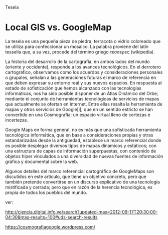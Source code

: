 Tesela 

Local GIS vs. GoogleMap
====

La tesela es una pequeña pieza de piedra, terracota o vidrio coloreado que se utiliza para confeccionar un mosaico. La palabra proviene del latín tessella que, a su vez, procede del término griego τεσσερες (wikipedia).

La historia del desarrollo de la cartografía, en ambos lados del mundo (oriente y occidente), responde a los avances tecnológicos. En el derrotero cartográfico, observamos como los acuerdos y consideraciones personales o grupales, señalan a las generaciones futuras el marco de referencia en que deben expresar su entorno real y sus nuevos espacios. En respuesta al estado de sofisticación que hemos alcanzado con las tecnologías informáticas, nos ha sido posible disponer de un Atlas Dinámico del Orbe; mediante el conjunto de herramientas tecnológicas de servicios de mapas que actualmente se ofertan en Internet. Entre ellas resalta la herramienta de mapas y otros servicios de Google[i], que en un sentido estricto se han convertido en una Cosmografía; un espacio virtual lleno de certezas e incertezas.

Google Maps en forma general, no es más que una sofisticada herramienta tecnológica informática, que en base a consideraciones propias y otras estandarizadas desde la antigüedad, establece un marco referencial donde es posible desplegar diversos tipos de mapas dinámicos y estáticos; con una estructura de capas de información superpuestas, con contenido de objetos híper vinculados a una diversidad de nuevas fuentes de información gráfica y documental sobre la web. 

Algunos detalles del marco referencial cartográfico de GoogleMaps son discutidos en este artículo, que tiene un  objetivo concreto, pero que también pretende convertirse en un discurso explicativo de una tecnología mistificada y cerrada; pero que en razón de la herencia tecnológica, es propia de todos los pueblos del mundo.


ver: 


http://ciencia.digital.info.ve/search?updated-max=2012-09-17T20:30:00-04:30&max-results=100#uds-search-results

https://cosmografiagoogle.wordpress.com/
